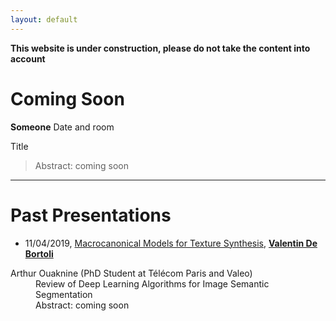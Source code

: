 ```yaml
---
layout: default
---
```


**This website is under construction, please do not take the content into account**


# Coming Soon

**Someone**
Date and room

Title

> Abstract: coming soon


* * *


# Past Presentations

- 11/04/2019, [Macrocanonical Models for Texture Synthesis](https://partage.mines-telecom.fr/index.php/s/oWL05qwhbX1NAdC), [**Valentin De Bortoli**](https://vdeborto.github.io/)


<dl>
<dt>Arthur Ouaknine (PhD Student at Télécom Paris and Valeo)</dt>
<dd>Review of Deep Learning Algorithms for Image Semantic Segmentation</dd>
<dd>Abstract: coming soon</dd>
</dl>
